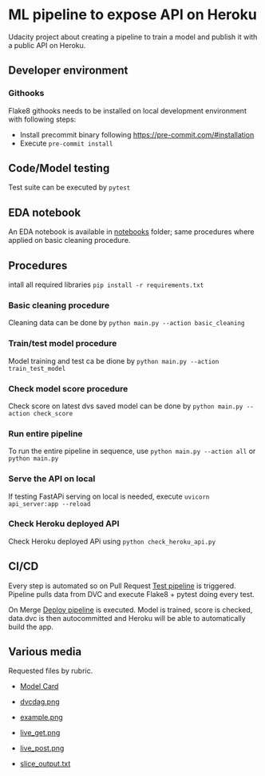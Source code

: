# ML pipeline to expose API on Heroku

Udacity project about creating a pipeline to train a model and publish it with a public API on Heroku.

## Developer environment

### Githooks

Flake8 githooks needs to be installed on local development environment with following steps:

* Install precommit binary following https://pre-commit.com/#installation
* Execute `pre-commit install`

## Code/Model testing

Test suite can be executed by `pytest`

## EDA notebook

An EDA notebook is available in [notebooks](notebooks) folder; same procedures where applied on basic cleaning procedure.

## Procedures

intall all required libraries `pip install -r requirements.txt`

### Basic cleaning procedure

Cleaning data can be done by `python main.py --action basic_cleaning`

### Train/test model procedure

Model training and test ca be dione by `python main.py --action train_test_model`

### Check model score procedure

Check score on latest dvs saved model can be done by `python main.py --action check_score`

### Run entire pipeline

To run the entire pipeline in sequence, use `python main.py --action all` or `python main.py`

### Serve the API on local

If testing FastAPi serving on local is needed, execute `uvicorn api_server:app --reload`

### Check Heroku deployed API

Check Heroku deployed APi using `python check_heroku_api.py`

## CI/CD

Every step is automated so on Pull Request [Test pipeline](.github/workflows/test.yaml) is triggered.
Pipeline pulls data from DVC and execute Flake8 + pytest doing every test.

On Merge [Deploy pipeline](.github/workflows/deploy.yaml) is executed.
Model is trained, score is checked, data.dvc is then autocommitted and Heroku will be able to automatically build the app.

## Various media

Requested files by rubric.

* [Model Card](docs/model_card.md)

* [dvcdag.png](screenshots/dvcdag.png)

* [example.png](screenshots/example.png)

* [live_get.png](screenshots/live_get.png)

* [live_post.png](screenshots/live_post.png)

* [slice_output.txt](files/slice_output.txt)
